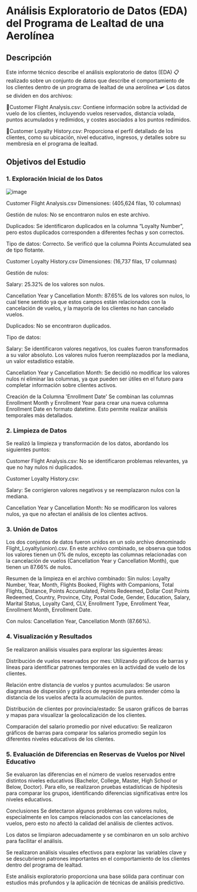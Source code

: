 # Análisis Exploratorio de Datos (EDA) del Programa de Lealtad de una Aerolínea
## Descripción
Este informe técnico describe el análisis exploratorio de datos (EDA) 📋 realizado sobre un conjunto de datos que describe el comportamiento de los clientes dentro de un programa de lealtad de una aerolínea 🛩️ Los datos se dividen en dos archivos:

📄Customer Flight Analysis.csv: Contiene información sobre la actividad de vuelo de los clientes, incluyendo vuelos reservados, distancia volada, puntos acumulados y redimidos, y costes asociados a los puntos redimidos.

📄Customer Loyalty History.csv: Proporciona el perfil detallado de los clientes, como su ubicación, nivel educativo, ingresos, y detalles sobre su membresía en el programa de lealtad.

## Objetivos del Estudio

### 1. Exploración Inicial de los Datos
![image](https://github.com/user-attachments/assets/40de19dc-df31-4ad4-a526-b897348bdc2a)

Customer Flight Analysis.csv
Dimensiones: (405,624 filas, 10 columnas)

Gestión de nulos: No se encontraron nulos en este archivo.

Duplicados: Se identificaron duplicados en la columna “Loyalty Number”, pero estos duplicados corresponden a diferentes fechas y son correctos.

Tipo de datos: Correcto. Se verificó que la columna Points Accumulated sea de tipo flotante.

Customer Loyalty History.csv
Dimensiones: (16,737 filas, 17 columnas)

Gestión de nulos:

Salary: 25.32% de los valores son nulos.

Cancellation Year y Cancellation Month: 87.65% de los valores son nulos, lo cual tiene sentido ya que estos campos están relacionados con la cancelación de vuelos, y la mayoría de los clientes no han cancelado vuelos.

Duplicados: No se encontraron duplicados.

Tipo de datos:

Salary: Se identificaron valores negativos, los cuales fueron transformados a su valor absoluto. Los valores nulos fueron reemplazados por la mediana, un valor estadístico estable.

Cancellation Year y Cancellation Month: Se decidió no modificar los valores nulos ni eliminar las columnas, ya que pueden ser útiles en el futuro para completar información sobre clientes activos.

Creación de la Columna 'Enrollment Date'
Se combinan las columnas Enrollment Month y Enrollment Year para crear una nueva columna Enrollment Date en formato datetime. Esto permite realizar análisis temporales más detallados.

### 2. Limpieza de Datos
Se realizó la limpieza y transformación de los datos, abordando los siguientes puntos:

Customer Flight Analysis.csv: No se identificaron problemas relevantes, ya que no hay nulos ni duplicados.

Customer Loyalty History.csv:

Salary: Se corrigieron valores negativos y se reemplazaron nulos con la mediana.

Cancellation Year y Cancellation Month: No se modificaron los valores nulos, ya que no afectan el análisis de los clientes activos.

### 3. Unión de Datos
Los dos conjuntos de datos fueron unidos en un solo archivo denominado Flight_Loyalty(union).csv. En este archivo combinado, se observa que todos los valores tienen un 0% de nulos, excepto las columnas relacionadas con la cancelación de vuelos (Cancellation Year y Cancellation Month), que tienen un 87.66% de nulos.

Resumen de la limpieza en el archivo combinado:
Sin nulos: Loyalty Number, Year, Month, Flights Booked, Flights with Companions, Total Flights, Distance, Points Accumulated, Points Redeemed, Dollar Cost Points Redeemed, Country, Province, City, Postal Code, Gender, Education, Salary, Marital Status, Loyalty Card, CLV, Enrollment Type, Enrollment Year, Enrollment Month, Enrollment Date.

Con nulos: Cancellation Year, Cancellation Month (87.66%).

### 4. Visualización y Resultados
Se realizaron análisis visuales para explorar las siguientes áreas:

Distribución de vuelos reservados por mes: Utilizando gráficos de barras y líneas para identificar patrones temporales en la actividad de vuelo de los clientes.

Relación entre distancia de vuelos y puntos acumulados: Se usaron diagramas de dispersión y gráficos de regresión para entender cómo la distancia de los vuelos afecta la acumulación de puntos.

Distribución de clientes por provincia/estado: Se usaron gráficos de barras y mapas para visualizar la geolocalización de los clientes.

Comparación del salario promedio por nivel educativo: Se realizaron gráficos de barras para comparar los salarios promedio según los diferentes niveles educativos de los clientes.

### 5. Evaluación de Diferencias en Reservas de Vuelos por Nivel Educativo
Se evaluaron las diferencias en el número de vuelos reservados entre distintos niveles educativos (Bachelor, College, Master, High School or Below, Doctor). Para ello, se realizaron pruebas estadísticas de hipótesis para comparar los grupos, identificando diferencias significativas entre los niveles educativos.

Conclusiones
Se detectaron algunos problemas con valores nulos, especialmente en los campos relacionados con las cancelaciones de vuelos, pero esto no afectó la calidad del análisis de clientes activos.

Los datos se limpiaron adecuadamente y se combinaron en un solo archivo para facilitar el análisis.

Se realizaron análisis visuales efectivos para explorar las variables clave y se descubrieron patrones importantes en el comportamiento de los clientes dentro del programa de lealtad.

Este análisis exploratorio proporciona una base sólida para continuar con estudios más profundos y la aplicación de técnicas de análisis predictivo.
